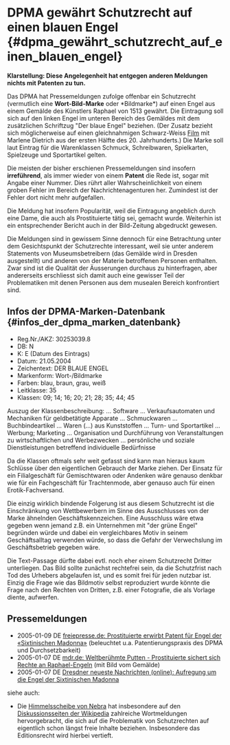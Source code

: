 # DPMA gewährt Schutzrecht auf einen blauen Engel {#dpma_gewährt_schutzrecht_auf_einen_blauen_engel}

**Klarstellung: Diese Angelegenheit hat entgegen anderen Meldungen
nichts mit Patenten zu tun.**

Das DPMA hat Pressemeldungen zufolge offenbar ein Schutzrecht
(vermutlich eine **Wort-Bild-Marke** oder \*Bildmarke\*) auf einen Engel
aus einem Gemälde des Künstlers Raphael von 1513 gewährt. Die Eintragung
soll sich auf den linken Engel im unteren Bereich des Gemäldes mit dem
zusätzlichen Schriftzug \"Der blaue Engel\" beziehen. (Der Zusatz
bezieht sich möglicherweise auf einen gleichnahmigen Schwarz-Weiss
[Film](http://de.wikipedia.org/wiki/Der_blaue_Engel "wikilink") mit
Marlene Dietrich aus der ersten Hälfte des 20. Jahrhunderts.) Die Marke
soll laut Eintrag für die Warenklassen Schmuck, Schreibwaren,
Spielkarten, Spielzeuge und Sportartikel gelten.

Die meisten der bisher erschienen Pressemeldungen sind insofern
**irreführend**, als immer wieder von einem **Patent** die Rede ist,
sogar mit Angabe einer Nummer. Dies rührt aller Wahrscheinlichkeit von
einem groben Fehler im Bereich der Nachrichtenagenturen her. Zumindest
ist der Fehler dort nicht mehr aufgefallen.

Die Meldung hat insofern Popularität, weil die Eintragung angeblich
durch eine Dame, die auch als Prostituierte tätig sei, gemacht wurde.
Weiterhin ist ein entsprechender Bericht auch in der Bild-Zeitung
abgedruckt gewesen.

Die Meldungen sind in gewissem Sinne dennoch für eine Betrachtung unter
dem Gesichtspunkt der Schutzrechte interessant, weil sie unter anderem
Statements von Museumsbetreibern (das Gemälde wird in Dresden
ausgestellt) und anderen von der Materie betroffenen Personen enthalten.
Zwar sind ist die Qualität der Äusserungen durchaus zu hinterfragen,
aber andererseits erschliesst sich damit auch eine gewisser Teil der
Problematiken mit denen Personen aus dem musealen Bereich konfrontiert
sind.

## Infos der DPMA-Marken-Datenbank {#infos_der_dpma_marken_datenbank}

-   Reg.Nr./AKZ: 30253039.8
-   DB: N
-   K: E (Datum des Eintrags)
-   Datum: 21.05.2004
-   Zeichentext: DER BLAUE ENGEL
-   Markenform: Wort-/Bildmarke
-   Farben: blau, braun, grau, weiß
-   Leitklasse: 35
-   Klassen: 09; 14; 16; 20; 21; 28; 35; 44; 45

Auszug der Klassenbeschreibung: \... Software \... Verkaufsautomaten und
Mechaniken für geldbetätigte Apparate \... Schmuckwaren \...
Buchbindeartikel \... Waren (\...) aus Kunststoffen \... Turn- und
Sportartikel \... Werbung; Marketing \... Organisation und Durchführung
von Veranstaltungen zu wirtschaftlichen und Werbezwecken \...
persönliche und soziale Dienstleistungen betreffend individuelle
Bedürfnisse

Da die Klassen oftmals sehr weit gefasst sind kann man hieraus kaum
Schlüsse über den eigentlichen Gebrauch der Marke ziehen. Der Einsatz
für ein Filialgeschäft für Gemischtwaren oder Andenken wäre genauso
denkbar wie für ein Fachgeschäft für Trachtenmode, aber genauso auch für
einen Erotik-Fachversand.

Die einzig wirklich bindende Folgerung ist aus diesem Schutzrecht ist
die Einschränkung von Wettbewerbern im Sinne des Ausschlusses von der
Marke ähnelnden Geschäftskennzeichen. Eine Ausschluss wäre etwa gegeben
wenn jemand z.B. ein Unternehmen mit \"der grüne Engel\" begründen würde
und dabei ein vergleichbares Motiv in seinem Geschäftsalltag verwenden
würde, so dass die Gefahr der Verwechslung im Geschäftsbetrieb gegeben
wäre.

Die Text-Passage dürfte dabei evtl. noch eher einem Schutzrecht Dritter
unterliegen. Das Bild sollte zunächst rechtefrei sein, da die
Schutzfrist nach Tod des Urhebers abgelaufen ist, und es somit frei für
jeden nutzbar ist. Einzig die Frage wie das Bildmotiv selbst
reproduziert wurde könnte die Frage nach den Rechten von Dritten, z.B.
einer Fotografie, die als Vorlage diente, aufwerfen.

## Pressemeldungen

-   2005-01-09 DE [freiepresse.de: Prostituierte erwirbt Patent für
    Engel der «Sixtinischen
    Madonna»](http://www.freiepresse.de/TEXTE/NACHRICHTEN/SACHSEN/TEXTE/154585.html "wikilink")
    (beleuchtet u.a. Patentierungspraxis des DPMA und Durchsetzbarkeit)
-   2005-01-07 DE [mdr.de: Weltberühmte Putten - Prostituierte sichert
    sich Rechte an
    Raphael-Engeln](http://www.mdr.de/nachrichten/sachsen/1765191.html "wikilink")
    (mit Bild vom Gemälde)
-   2005-01-07 DE [Dresdner neueste Nachrichten (online): Aufregung um
    die Engel der Sixtinischen
    Madonna](http://www.dnn-online.de/dnn-heute/50996.html "wikilink")

siehe auch:

-   Die [Himmelsscheibe von
    Nebra](http://de.wikipedia.org/wiki/Himmelsscheibe "wikilink") hat
    insbesondere auf den [Diskussionsseiten der
    Wikipedia](http://de.wikipedia.org/wiki/Diskussion:Himmelsscheibe_von_Nebra "wikilink")
    zahlreiche Wortmeldungen hervorgebracht, die sich auf die
    Problematik von Schutzrechten auf eigentlich schon längst freie
    Inhalte beziehen. Insbesondere das Editionsrecht wird hierbei
    vertieft.

